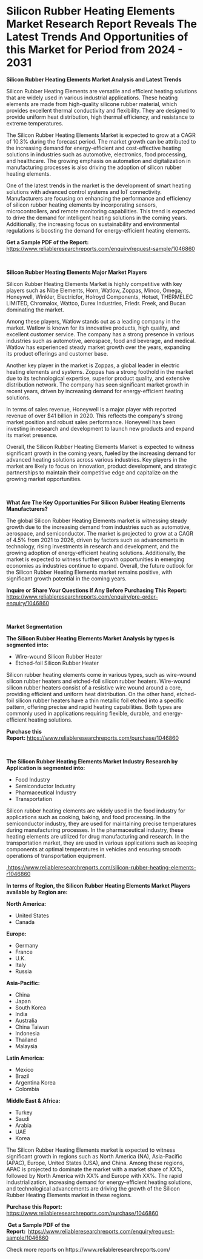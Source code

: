 <p><h1>Silicon Rubber Heating Elements Market Research Report Reveals The Latest Trends And Opportunities of this Market for Period from 2024 - 2031</h1></p><p><strong>Silicon Rubber Heating Elements Market Analysis and Latest Trends</strong></p>
<p><p>Silicon Rubber Heating Elements are versatile and efficient heating solutions that are widely used in various industrial applications. These heating elements are made from high-quality silicone rubber material, which provides excellent thermal conductivity and flexibility. They are designed to provide uniform heat distribution, high thermal efficiency, and resistance to extreme temperatures.</p><p>The Silicon Rubber Heating Elements Market is expected to grow at a CAGR of 10.3% during the forecast period. The market growth can be attributed to the increasing demand for energy-efficient and cost-effective heating solutions in industries such as automotive, electronics, food processing, and healthcare. The growing emphasis on automation and digitalization in manufacturing processes is also driving the adoption of silicon rubber heating elements.</p><p>One of the latest trends in the market is the development of smart heating solutions with advanced control systems and IoT connectivity. Manufacturers are focusing on enhancing the performance and efficiency of silicon rubber heating elements by incorporating sensors, microcontrollers, and remote monitoring capabilities. This trend is expected to drive the demand for intelligent heating solutions in the coming years. Additionally, the increasing focus on sustainability and environmental regulations is boosting the demand for energy-efficient heating elements.</p></p>
<p><strong>Get a Sample PDF of the Report:&nbsp;</strong> <a href="https://www.reliableresearchreports.com/enquiry/request-sample/1046860">https://www.reliableresearchreports.com/enquiry/request-sample/1046860</a></p>
<p>&nbsp;</p>
<p><strong>Silicon Rubber Heating Elements Major Market Players</strong></p>
<p><p>Silicon Rubber Heating Elements Market is highly competitive with key players such as Nibe Elements, Horn, Watlow, Zoppas, Minco, Omega, Honeywell, Winkler, Electricfor, Holroyd Components, Hotset, THERMELEC LIMITED, Chromalox, Wattco, Durex Industries, Friedr. Freek, and Bucan dominating the market. </p><p>Among these players, Watlow stands out as a leading company in the market. Watlow is known for its innovative products, high quality, and excellent customer service. The company has a strong presence in various industries such as automotive, aerospace, food and beverage, and medical. Watlow has experienced steady market growth over the years, expanding its product offerings and customer base.</p><p>Another key player in the market is Zoppas, a global leader in electric heating elements and systems. Zoppas has a strong foothold in the market due to its technological expertise, superior product quality, and extensive distribution network. The company has seen significant market growth in recent years, driven by increasing demand for energy-efficient heating solutions.</p><p>In terms of sales revenue, Honeywell is a major player with reported revenue of over $41 billion in 2020. This reflects the company's strong market position and robust sales performance. Honeywell has been investing in research and development to launch new products and expand its market presence.</p><p>Overall, the Silicon Rubber Heating Elements Market is expected to witness significant growth in the coming years, fueled by the increasing demand for advanced heating solutions across various industries. Key players in the market are likely to focus on innovation, product development, and strategic partnerships to maintain their competitive edge and capitalize on the growing market opportunities.</p></p>
<p>&nbsp;</p>
<p><strong>What Are The Key Opportunities For Silicon Rubber Heating Elements Manufacturers?</strong></p>
<p><p>The global Silicon Rubber Heating Elements market is witnessing steady growth due to the increasing demand from industries such as automotive, aerospace, and semiconductor. The market is projected to grow at a CAGR of 4.5% from 2021 to 2026, driven by factors such as advancements in technology, rising investments in research and development, and the growing adoption of energy-efficient heating solutions. Additionally, the market is expected to witness further growth opportunities in emerging economies as industries continue to expand. Overall, the future outlook for the Silicon Rubber Heating Elements market remains positive, with significant growth potential in the coming years.</p></p>
<p><strong>Inquire or Share Your Questions If Any Before Purchasing This Report:</strong> <a href="https://www.reliableresearchreports.com/enquiry/pre-order-enquiry/1046860">https://www.reliableresearchreports.com/enquiry/pre-order-enquiry/1046860</a></p>
<p>&nbsp;</p>
<p><strong>Market Segmentation</strong></p>
<p><strong>The Silicon Rubber Heating Elements Market Analysis by types is segmented into:</strong></p>
<p><ul><li>Wire-wound Silicon Rubber Heater</li><li>Etched-foil Silicon Rubber Heater</li></ul></p>
<p><p>Silicon rubber heating elements come in various types, such as wire-wound silicon rubber heaters and etched-foil silicon rubber heaters. Wire-wound silicon rubber heaters consist of a resistive wire wound around a core, providing efficient and uniform heat distribution. On the other hand, etched-foil silicon rubber heaters have a thin metallic foil etched into a specific pattern, offering precise and rapid heating capabilities. Both types are commonly used in applications requiring flexible, durable, and energy-efficient heating solutions.</p></p>
<p><strong>Purchase this Report:&nbsp;</strong><a href="https://www.reliableresearchreports.com/purchase/1046860">https://www.reliableresearchreports.com/purchase/1046860</a></p>
<p>&nbsp;</p>
<p><strong>The Silicon Rubber Heating Elements Market Industry Research by Application is segmented into:</strong></p>
<p><ul><li>Food Industry</li><li>Semiconductor Industry</li><li>Pharmaceutical Industry</li><li>Transportation</li></ul></p>
<p><p>Silicon rubber heating elements are widely used in the food industry for applications such as cooking, baking, and food processing. In the semiconductor industry, they are used for maintaining precise temperatures during manufacturing processes. In the pharmaceutical industry, these heating elements are utilized for drug manufacturing and research. In the transportation market, they are used in various applications such as keeping components at optimal temperatures in vehicles and ensuring smooth operations of transportation equipment.</p></p>
<p><a href="https://www.reliableresearchreports.com/silicon-rubber-heating-elements-r1046860">&nbsp;https://www.reliableresearchreports.com/silicon-rubber-heating-elements-r1046860</a></p>
<p><strong>In terms of Region, the Silicon Rubber Heating Elements Market Players available by Region are:</strong></p>
<p>
    <p> <strong> North America: </strong>
        <ul>
            <li>United States</li>
            <li>Canada</li>
        </ul>
        </p> 
    <p> <strong> Europe: </strong>
        <ul>
            <li>Germany</li>
            <li>France</li>
            <li>U.K.</li>
            <li>Italy</li>
            <li>Russia</li>
        </ul>
        </p> 
    <p> <strong> Asia-Pacific: </strong>
        <ul>
            <li>China</li>
            <li>Japan</li>
            <li>South Korea</li>
            <li>India</li>
            <li>Australia</li>
            <li>China Taiwan</li>
            <li>Indonesia</li>
            <li>Thailand</li>
            <li>Malaysia</li>
        </ul>
        </p> 
    <p> <strong> Latin America: </strong>
        <ul>
            <li>Mexico</li>
            <li>Brazil</li>
            <li>Argentina Korea</li>
            <li>Colombia</li>
        </ul>
        </p> 
    <p> <strong> Middle East & Africa: </strong>
        <ul>
            <li>Turkey</li>
            <li>Saudi</li>
            <li>Arabia</li>
            <li>UAE</li>
            <li>Korea</li>
        </ul>
    </p>
    </p>
<p><p>The Silicon Rubber Heating Elements market is expected to witness significant growth in regions such as North America (NA), Asia-Pacific (APAC), Europe, United States (USA), and China. Among these regions, APAC is projected to dominate the market with a market share of XX%, followed by North America with XX% and Europe with XX%. The rapid industrialization, increasing demand for energy-efficient heating solutions, and technological advancements are driving the growth of the Silicon Rubber Heating Elements market in these regions.</p></p>
<p><strong>Purchase this Report: </strong><a href="https://www.reliableresearchreports.com/purchase/1046860">https://www.reliableresearchreports.com/purchase/1046860</a></p>
<p>&nbsp;<strong>Get a Sample PDF of the Report:&nbsp;&nbsp;</strong><a href="https://www.reliableresearchreports.com/enquiry/request-sample/1046860">https://www.reliableresearchreports.com/enquiry/request-sample/1046860</a></p>
<p><strong></strong></p>
<p>Check more reports on https://www.reliableresearchreports.com/</p>